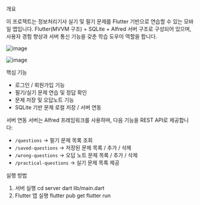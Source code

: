 개요

이 프로젝트는 정보처리기사 실기 및 필기 문제를 Flutter 기반으로 연습할 수 있는 모바일 앱입니다. Flutter(MVVM 구조) + SQLite + Alfred 서버 구조로 구성되어 있으며, 사용자 경험 향상과 서버 통신 기능을 갖춘 학습 도우미 역할을 합니다.

![image](https://github.com/user-attachments/assets/104018d2-7de1-4369-bb8c-c65a40a1f699)

![image](https://github.com/user-attachments/assets/953e5cd3-c551-498b-a858-ba2b134643aa)

핵심 기능
*  로그인 / 회원가입 기능 
*  필기/실기 문제 연습 및 정답 확인
*  문제 저장 및 오답노트 기능
*  SQLite 기반 문제 로컬 저장 / 서버 연동

서버 연동
서버는 Alfred 프레임워크를 사용하며, 다음 기능을 REST API로 제공합니다:
* `/questions` → 필기 문제 목록 조회
* `/saved-questions` → 저장된 문제 목록 / 추가 / 삭제
* `/wrong-questions` → 오답 노트 문제 목록 / 추가 / 삭제
* `/practical-questions` → 실기 문제 목록 제공

실행 방법
1. 서버 실행
cd server
dart lib/main.dart
2. Flutter 앱 실행
flutter pub get
flutter run
